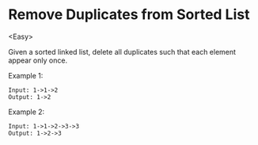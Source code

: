# Remove Duplicates from Sorted List

\<Easy>

Given a sorted linked list, delete all duplicates such that each element appear
only once.

Example 1:

```
Input: 1->1->2
Output: 1->2
```

Example 2:

```
Input: 1->1->2->3->3
Output: 1->2->3
```
